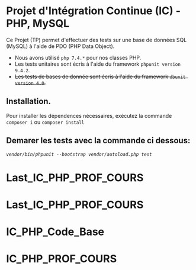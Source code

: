 # Projet d'Intégration Continue (IC) - PHP, MySQL
Ce Projet (TP) permet d'effectuer des tests sur une base de données SQL (MySQL) à l'aide de PDO (PHP Data Object).
- Nous avons utilisé `php 7.4.*` pour nos classes PHP.
- Les tests unitaires sont écris à l'aide du framework `phpunit version 9.4.2`.  
- ~~Les tests de bases de donnée sont écris à l'aide du framework `dbunit version 4.0`.~~

## Installation.
Pour installer les dépendences nécessaires, exécutez la commande `composer i` ou `composer install`

## Demarer les tests avec la commande ci dessous:
_`vendor/bin/phpunit --bootstrap vendor/autoload.php test`_
# Last_IC_PHP_PROF_COURS
# Last_IC_PHP_PROF_COURS
# IC_PHP_Code_Base
# IC_PHP_PROF_COURS

